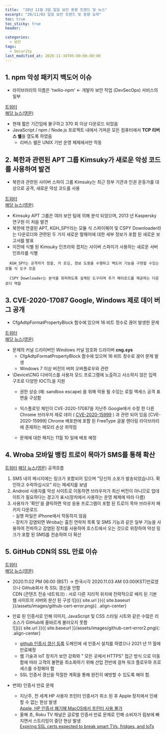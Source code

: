```yaml
---
title:  "20년 11월 3일 일일 보안 동향 트랜드 및 뉴스"
excerpt: "20/11/03 일일 보안 트랜드 및 동향 요약"
toc: true
toc_sticky: true
header:

categories:
  - 보안
tags:
  - Security
last_modified_at: 2020-11-34T05:00:00-08:00
---
```



## 1. npm 악성 패키지 백도어 이슈
- 라이브러리의 이름은 'twilio-npm' ← 개발자 보안 작업 (DevSecOps) 서비스의 일부   

[트위터](https://twitter.com/ZDNet/status/1323354641510313985)    
[해당 뉴스(영문)](https://www.zdnet.com/article/malicious-npm-package-opens-backdoors-on-programmers-computers/)    
  
  - 현재 짧은 기간임에 불구하고 370 회 이상 다운로드 되었음
  - JavaScript / npm / Node.js 프로젝트 내에서 가져온 모든 컴퓨터에서 **TCP 리버스 쉘**을 열도록 하였음
    - 리버스 쉘은 UNIX 기반 운영 체제에서만 작동  
    

## 2. 북한과 관련된 APT 그룹 Kimsuky가 새로운 악성 코드를 사용하여 발견
- 북한과 관련된 사이버 스파이 그룹 Kimsuky는 최근 정부 기관과 인권 운동가를 대상으로 공격, 새로운 악성 코드를 사용  
  
[트위터](https://twitter.com/modernnetsec/status/1323312971196628994)  
[해당 뉴스(영문)](https://modernnetsec.io/north-korea-linked-apt-group-kimsuky-spotted-using-new-malware/)   
  
- Kimsuky APT 그룹은 여러 보안 팀에 의해 분석 되었으며, 2013 년 Kaspersky 연구원 이 처음 발견
- 북한에 연결된 APT, KGH_SPY라는 모듈 식 스파이웨어 및 CSPY Downloader라는 다운로더와 관련된 두 가지 새로운 멀웨어에 대한 세부 정보가 포함 된 새로운 보고서를 발표
 - 이전에 식별 된 Kimsuky 인프라와 겹치는 사이버 스파이가 사용하는 새로운 서버 인프라를 식별
  ```
    KGH_SPY는 공격자가 정찰, 키 로깅, 정보 도용을 수행하고 백도어 기능을 구현할 수있는 모듈 식 도구 모음
  ```
  ```
    CSPY Downloader는 분석을 회피하도록 설계된 도구이며 추가 페이로드를 제공하는 다운로더 역할
  ```
    
## 3. CVE-2020-17087 Google, Windows 제로 데이 버그 공개
- CfgAdtpFormatPropertyBlock 함수에 있으며 16 비트 정수로 끊어 발생한 문제  

[트위터](https://twitter.com/securetia/status/1323365229460377605)  
[해당 뉴스(영문)](https://thehackernews.com/2020/11/warning-google-discloses-windows-zero.html?m=1#click=https://t.co/tgtxsM9N2u)  
  
- 문제의 커널 드라이버인 Windows 커널 암호화 드라이버 **cng.sys**   
  - CfgAdtpFormatPropertyBlock 함수에 있으며 16 비트 정수로 끊어 문제 발생    
  - Windows 7 이상 버전의 버퍼 오버플로우와 관련  
- \Device\CNG 디바이스를 사용자 모드 프로그램에 노출하고 사소하지 않은 입력 구조로 다양한 IOCTL을 지원  
  - 권한 상승 (예: sandbox escape) 을 위해 악용 될 수있는 로컬 액세스 공격 표면을 구성함
   - 익스플로잇 체인이 CVE-2020-17087을 지난주 Google에서 수정 한 다른 Chrome 브라우저 제로 데이 ( [CVE-2020-15999](https://twitter.com/benhawkes/status/1318640422571266048?ref_src=twsrc%5Etfw%7Ctwcamp%5Etweetembed%7Ctwterm%5E1318640422571266048%7Ctwgr%5Eshare_3&ref_url=https%3A%2F%2Fcybersecuritynews.com%2Fnew-chrome-0-day-bug%2F) ) 과 관련 되어 있음
  [CVE-2020-15999] Chrome 배포판에 포함 된 FreeType 글꼴 렌더링 라이브러리에 존재하는 메모리 손상 취약점
  
  - 문제에 대한 패치는 11월 10 일에 배포 예정

## 4. Wroba 모바일 뱅킹 트로이 목마가 SMS를 통해 확산

[트위터](https://twitter.com/RisingCyberLLC/status/1323377856005738496)
[해당 뉴스(영문)](https://threatpost.com/wroba-mobile-banking-trojan-spreads-us/160785/?utm_content=buffer27177&utm_medium=social&utm_source=twitter.com&utm_campaign=buffer)
 공격흐름 
  1. SMS 내의 메시지에는 링크가 포함되어 있으며 "당신의 소포가 발송되었습니다. 확인하고 수락하십시오” 라는 메세지를 보냄  
  2. Android 사용자를 악성 사이트로 이동하면 브라우저가 최신 버전이 아니므로 업데이트가 필요하다는 경고가 표시(장치에서 사용하는 운영 체제에 따라 다름)  
  3. 사용자가 '확인'을 클릭하면 악성 응용 프로그램이 포함 된 트로이 목마 브라우저 패키지 다운로드  
    - 실행 파일은 iPhone에서 작동하지 않음  
    - 장치가 감염되면 Wroba는 훔친 연락처 목록 및 SMS 기능과 같은 일부 기능을 사용하여 전파하고 감염된 장치를 사용하여 호스트에서 오는 것으로 위장하여 악성 링크가 포함 된 SMS를 전송하여 더 확산  
    

## 5. GitHub CDN의 SSL 만료 이슈

[트위터](https://twitter.com/Gurgling_MrD/status/1323395864212234245)  
[해당 뉴스(영문)](https://www.bleepingcomputer.com/news/security/github-breaks-site-layout-after-forgetting-to-renew-certificate/)   

- 2020.11.02  PM 06:00 (BST)  → 한국시각 2020.11.03 AM 03:00(KST)만료였으나 Github회사 측 SSL 갱신을 안함   
   CDN (콘텐츠 전송 네트워크) : 서로 다른 지리적 위치에 전략적으로 배치 된 기본 웹 사이트의 서버와 분산 된 구성
 ![]({{ site.url }}{{ site.baseurl }}/assets/images/github-cert-error.png){: .align-center}   

- 만료 된 인증서로 인해 이미지, JavaScript 및 CSS 스타일 시트와 같은 수많은 리소스가 GitHub에 올바르게 불러오지 못함  
![]({{ site.url }}{{ site.baseurl }}/assets/images/github-cert-error2.png){: .align-center}  
  - [github 인증서 갱신 등록](http://github.githubassets.com/) 도메인에 새 인증서 설치를 하였으나 2021 년 11 월에 만료예정  
  - 웹 기술과 IoT 장치가 보안 강화와 " 모든 곳에서 HTTPS" 접근 방식 으로 이동함에 따라 고객의 불편을 최소화하기 위해 산업 전반에 걸쳐 워크 플로우와 프로세스를 수정해야 함  
  - SSL 인증서 갱신을 적절한 계획을 통해 완전히 예방할 수 있도록 해야 함.

- 번외) 인증서 만료 문제  
  - 지난주, 전 세계 HP 사용자 프린터 인증서가 취소 된 후 Apple 장치에서 인쇄 할 수 없는 현상 발생  
  [Apple, HP 인증서 폐기해 MacOS에서 프린터 사용 불가](https://blog.alyac.co.kr/3335)
  - 올해 초, Roku TV 채널은 글로벌 인증서 만료 문제로 인해 소비자가 림보에 빠지면서 스트리밍이 중단 현상 발생  
  [Expiring SSL certs expected to break smart TVs, fridges, and IoTs](https://www.bleepingcomputer.com/news/security/expiring-ssl-certs-expected-to-break-smart-tvs-fridges-and-iots/)
